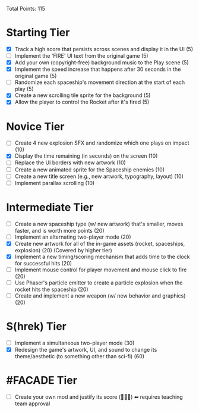 Total Points: 115

#  Starting Tier
- [X]    Track a high score that persists across scenes and display it in the UI (5)
- [ ]    Implement the 'FIRE' UI text from the original game (5)
- [X]    Add your own (copyright-free) background music to the Play scene (5)
- [X]    Implement the speed increase that happens after 30 seconds in the original game (5)
- [ ]    Randomize each spaceship's movement direction at the start of each play (5)
- [X]    Create a new scrolling tile sprite for the background (5)
- [X]    Allow the player to control the Rocket after it's fired (5)
# Novice Tier
- [ ]    Create 4 new explosion SFX and randomize which one plays on impact (10)
- [X]    Display the time remaining (in seconds) on the screen (10)
- [ ]    Replace the UI borders with new artwork (10)
- [ ]    Create a new animated sprite for the Spaceship enemies (10)
- [ ]    Create a new title screen (e.g., new artwork, typography, layout) (10)
- [ ]    Implement parallax scrolling (10)
# Intermediate Tier
- [ ]    Create a new spaceship type (w/ new artwork) that's smaller, moves faster, and is worth more points (20)
- [ ]    Implement an alternating two-player mode (20)
- [X]    Create new artwork for all of the in-game assets (rocket, spaceships, explosion) (20) (Covered by higher tier)
- [X]    Implement a new timing/scoring mechanism that adds time to the clock for successful hits (20)
- [ ]    Implement mouse control for player movement and mouse click to fire (20)
- [ ]    Use Phaser's particle emitter to create a particle explosion when the rocket hits the spaceship (20)
- [ ]    Create and implement a new weapon (w/ new behavior and graphics) (20)
# S(hrek) Tier
- [ ]    Implement a simultaneous two-player mode (30)
- [X]    Redesign the game's artwork, UI, and sound to change its theme/aesthetic (to something other than sci-fi) (60)
# #FACADE Tier
- [ ]    Create your own mod and justify its score (🤷🏻‍♂️) ⬅ requires teaching team approval